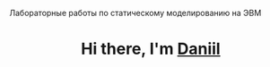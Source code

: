 Лабораторные работы по статическому моделированию на ЭВМ
<h1 align="center">Hi there, I'm <a href="https://daniilshat.ru/" target="_blank">Daniil</a> 
